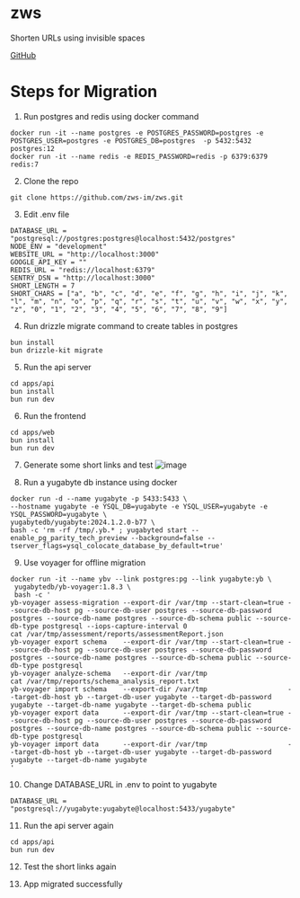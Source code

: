 # zws

Shorten URLs using invisible spaces

[GitHub](https://github.com/zws-im/zws)

# Steps for Migration

1. Run postgres and redis using docker command

```
docker run -it --name postgres -e POSTGRES_PASSWORD=postgres -e POSTGRES_USER=postgres -e POSTGRES_DB=postgres  -p 5432:5432 postgres:12
docker run -it --name redis -e REDIS_PASSWORD=redis -p 6379:6379 redis:7
```

2. Clone the repo

```
git clone https://github.com/zws-im/zws.git
```

3. Edit .env file

```
DATABASE_URL = "postgresql://postgres:postgres@localhost:5432/postgres"
NODE_ENV = "development"
WEBSITE_URL = "http://localhost:3000"
GOOGLE_API_KEY = ""
REDIS_URL = "redis://localhost:6379"
SENTRY_DSN = "http://localhost:3000"
SHORT_LENGTH = 7
SHORT_CHARS = ["a", "b", "c", "d", "e", "f", "g", "h", "i", "j", "k", "l", "m", "n", "o", "p", "q", "r", "s", "t", "u", "v", "w", "x", "y", "z", "0", "1", "2", "3", "4", "5", "6", "7", "8", "9"]
```

4. Run drizzle migrate command to create tables in postgres

```
bun install
bun drizzle-kit migrate
```

5. Run the api server

```
cd apps/api
bun install
bun run dev
```

6. Run the frontend

```
cd apps/web
bun install
bun run dev
```

7. Generate some short links and test
![image](https://github.com/user-attachments/assets/69a8151d-bd99-4f4e-b5eb-0cf6101348f1)


8. Run a yugabyte db instance using docker

```
docker run -d --name yugabyte -p 5433:5433 \
--hostname yugabyte -e YSQL_DB=yugabyte -e YSQL_USER=yugabyte -e YSQL_PASSWORD=yugabyte \
yugabytedb/yugabyte:2024.1.2.0-b77 \
bash -c 'rm -rf /tmp/.yb.* ; yugabyted start --enable_pg_parity_tech_preview --background=false --tserver_flags=ysql_colocate_database_by_default=true'
```

9. Use voyager for offline migration

```
docker run -it --name ybv --link postgres:pg --link yugabyte:yb \
 yugabytedb/yb-voyager:1.8.3 \
 bash -c '
yb-voyager assess-migration --export-dir /var/tmp --start-clean=true --source-db-host pg --source-db-user postgres --source-db-password postgres --source-db-name postgres --source-db-schema public --source-db-type postgresql --iops-capture-interval 0
cat /var/tmp/assessment/reports/assessmentReport.json
yb-voyager export schema    --export-dir /var/tmp --start-clean=true --source-db-host pg --source-db-user postgres --source-db-password postgres --source-db-name postgres --source-db-schema public --source-db-type postgresql
yb-voyager analyze-schema   --export-dir /var/tmp
cat /var/tmp/reports/schema_analysis_report.txt
yb-voyager import schema    --export-dir /var/tmp                    --target-db-host yb --target-db-user yugabyte --target-db-password yugabyte --target-db-name yugabyte --target-db-schema public
yb-voyager export data      --export-dir /var/tmp --start-clean=true --source-db-host pg --source-db-user postgres --source-db-password postgres --source-db-name postgres --source-db-schema public --source-db-type postgresql
yb-voyager import data      --export-dir /var/tmp                    --target-db-host yb --target-db-user yugabyte --target-db-password yugabyte --target-db-name yugabyte
'
```

10. Change DATABASE_URL in .env to point to yugabyte

```
DATABASE_URL = "postgresql://yugabyte:yugabyte@localhost:5433/yugabyte"
```

11. Run the api server again

```
cd apps/api
bun run dev
```

12. Test the short links again

13. App migrated successfully
